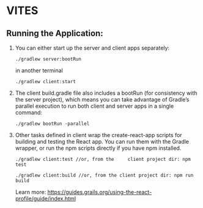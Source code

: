 # VITES

## Running the Application:
1. You can either start up the server and client apps separately:
    ```
    ./gradlew server:bootRun
    ```
    in another terminal
    ```
    ./gradlew client:start
    ```

2. The client build.gradle file also includes a bootRun (for consistency with the server project), which means you can take advantage of Gradle’s parallel execution to run both client and server apps in a single command:
    ```
    ./gradlew bootRun -parallel
    ```
3. Other tasks defined in client wrap the create-react-app scripts for building and testing the React app. You can run them with the Gradle wrapper, or run the npm scripts directly if you have npm installed.
    ```
   ./gradlew client:test //or, from the     client project dir: npm test
   
   ./gradlew client:build //or, from the client project dir: npm run build
    ```
   Learn more: https://guides.grails.org/using-the-react-profile/guide/index.html

